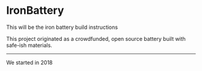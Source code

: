 # IronBattery

This will be the iron battery build instructions 

This project originated as a crowdfunded, open source battery built with safe-ish materials. 

-------

We started in 2018